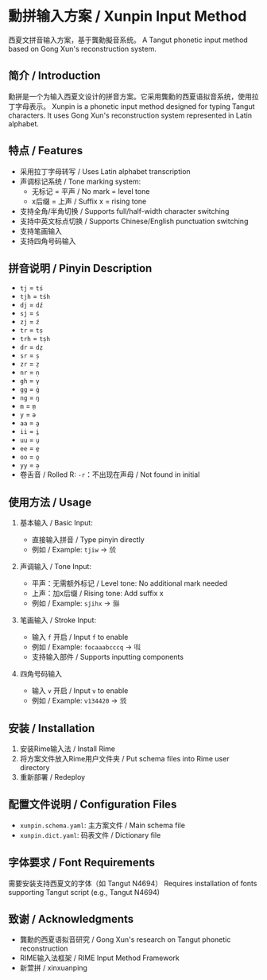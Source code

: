 # 勳拼输入方案 / Xunpin Input Method

西夏文拼音输入方案，基于龔勳擬音系统。
A Tangut phonetic input method based on Gong Xun's reconstruction system.

## 简介 / Introduction

勳拼是一个为输入西夏文设计的拼音方案。它采用龔勳的西夏语拟音系统，使用拉丁字母表示。
Xunpin is a phonetic input method designed for typing Tangut characters. It uses Gong Xun's reconstruction system represented in Latin alphabet.

## 特点 / Features

- 采用拉丁字母转写 / Uses Latin alphabet transcription
- 声调标记系统 / Tone marking system:
  - 无标记 = 平声 / No mark = level tone
  - x后缀 = 上声 / Suffix x = rising tone
- 支持全角/半角切换 / Supports full/half-width character switching
- 支持中英文标点切换 / Supports Chinese/English punctuation switching
- 支持笔画输入
- 支持四角号码输入

## 拼音说明 / Pinyin Description

- `tj` = `tś`
- `tjh` = `tśh`
- `dj` = `dź`
- `sj` = `ś`
- `zj` = `ź`
- `tr` = `tṣ`
- `trh` = `tṣh`
- `dr` = `dẓ`
- `sr` = `ṣ`
- `zr` = `ẓ`
- `nr` = `ṇ`
- `gh` = `γ`
- `gg` = `ġ`
- `ng` = `ŋ`
- `m` = `ṃ`
- `y` = `ə`
- `aa` = `a̱`
- `ii` = `i̱`
- `uu` = `u̱`
- `ee` = `e̱`
- `oo` = `o̱`
- `yy` = `ə̠`
- 卷舌音 / Rolled R: `-r`：不出现在声母 / Not found in initial

## 使用方法 / Usage

1. 基本输入 / Basic Input:
   - 直接输入拼音 / Type pinyin directly
   - 例如 / Example: `tjiw` → 𗉔

2. 声调输入 / Tone Input:
   - 平声：无需额外标记 / Level tone: No additional mark needed
   - 上声：加x后缀 / Rising tone: Add suffix x
   - 例如 / Example: `sjihx` → 𗉝

3. 笔画输入 / Stroke Input:
    - 输入 `f` 开启 / Input `f` to enable
    - 例如 / Example: `focaaabcccq` → 𘓐
    - 支持输入部件 / Supports inputting components

4. 四角号码输入
    - 输入 `v` 开启 / Input `v` to enable
    - 例如 / Example: `v134420` → 𗉔

## 安装 / Installation

1. 安装Rime输入法 / Install Rime
2. 将方案文件放入Rime用户文件夹 / Put schema files into Rime user directory
3. 重新部署 / Redeploy

## 配置文件说明 / Configuration Files

- `xunpin.schema.yaml`: 主方案文件 / Main schema file
- `xunpin.dict.yaml`: 码表文件 / Dictionary file

## 字体要求 / Font Requirements

需要安装支持西夏文的字体（如 Tangut N4694）
Requires installation of fonts supporting Tangut script (e.g., Tangut N4694)

## 致谢 / Acknowledgments

- 龔勳的西夏语拟音研究 / Gong Xun's research on Tangut phonetic reconstruction
- RIME输入法框架 / RIME Input Method Framework
- 新萱拼 / xinxuanping